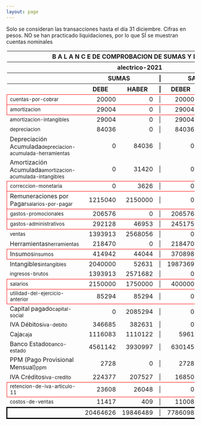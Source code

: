 ```yaml
--- 
layout: page
--- 
```

<script>

$('* div').each(function () {   
    var item = $(this).text();
    var num = Number(item).toLocaleString('en');

    if (Number(item) < 0) {
        num = num.replace('-', '');
        $(this).addClass('negMoney');
    } else {
        $(this).addClass('enMoney');
    }

    $(this).text(num);
});
</script>
 


Solo se consideran las transacciones hasta el día 31	diciembre.
Cifras en pesos.
NO se han practicado liquidaciones, por lo que SÍ se muestran cuentas nominales
<table rules='groups'>
<style> tfoot {  border: 3px solid black;  } </style> 
<thead><th colspan='7'> B A L A N C E  DE COMPROBACION DE SUMAS Y DE SALDOS </th> </thead>
<thead> <th colspan='7'> alectrico-2021</th></thead>
<thead> <th> </th> <th align='center' colspan= '2'>SUMAS</th> <th>|</th> <th align='center' colspan='2'>SALDOS</th> <th rowspan='2' > Errores </th> </thead>
<thead> <th></th>  <th align='center'>DEBE</th> <th align='center'>HABER</th> <th>|</th> <th align='center'>DEBER</th> <th align='center'>ACREEDOR</th> <th>A Corregir </th> </thead>
<tbody>
<tr style=' background: #fff; border: 1px solid red;'>
<td><small>cuentas-por-cobrar</small></td> <td align='right'>20000</td> <td align='right'>0</td> <td> | </td> <td align='right'> 20000</td> <td align='right'>0</td> </tr>
<tr style=' background: #fff; border: 1px solid red;'>
<td><small>amortizacion</small></td> <td align='right'>29004</td> <td align='right'>0</td> <td> | </td> <td align='right'> 29004</td> <td align='right'>0</td> </tr>
<tr>
<td><small>amortizacion-intangibles</small></td> <td align='right'>29004</td> <td align='right'>0</td> <td> | </td> <td align='right'> 29004</td> <td align='right'>0</td>
</tr>
<tr>
<td><small>depreciacion</small></td> <td align='right'>84036</td> <td align='right'>0</td> <td> | </td> <td align='right'> 84036</td> <td align='right'>0</td>
</tr>
<tr>
<td>Depreciación Acumulada<small>depreciacion-acumulada-herramientas</small></td> <td align='right'>0</td> <td align='right'>84036</td> <td> | </td> <td align='right'> 0</td> <td align='right'>84036</td>
</tr>
<tr>
<td>Amortización Acumulada<small>amortizacion-acumulada-intangibles</small></td> <td align='right'>0</td> <td align='right'>31420</td> <td> | </td> <td align='right'> 0</td> <td align='right'>31420</td>
</tr>
<tr style=' background: #fff; border: 1px solid red;'>
<td><small>correccion-monetaria</small></td> <td align='right'>0</td> <td align='right'>3626</td> <td> | </td> <td align='right'> 0</td> <td align='right'>3626</td> </tr>
<tr style=' background: #fff; border: 1px solid red;'>
<td>Remuneraciones por Pagar<small>salarios-por-pagar</small></td> <td align='right'>1215040</td> <td align='right'>2150000</td> <td> | </td> <td align='right'> 0</td> <td align='right'>934960</td> </tr>
<tr style=' background: #fff; border: 1px solid red;'>
<td><small>gastos-promocionales</small></td> <td align='right'>206576</td> <td align='right'>0</td> <td> | </td> <td align='right'> 206576</td> <td align='right'>0</td> </tr>
<tr style=' background: #fff; border: 1px solid red;'>
<td><small>gastos-administrativos</small></td> <td align='right'>292128</td> <td align='right'>46953</td> <td> | </td> <td align='right'> 245175</td> <td align='right'>0</td> </tr>
<tr>
<td><small>ventas</small></td> <td align='right'>1393913</td> <td align='right'>2568056</td> <td> | </td> <td align='right'> 0</td> <td align='right'>1174143</td>
</tr>
<tr>
<td>Herramientas<small>herramientas</small></td> <td align='right'>218470</td> <td align='right'>0</td> <td> | </td> <td align='right'> 218470</td> <td align='right'>0</td>
</tr>
<tr style=' background: #fff; border: 1px solid red;'>
<td>Insumos<small>insumos</small></td> <td align='right'>414942</td> <td align='right'>44044</td> <td> | </td> <td align='right'> 370898</td> <td align='right'>0</td> </tr>
<tr>
<td>Intangibles<small>intangibles</small> </td> <td align='right'>2040000</td> <td align='right'>52631</td> <td> | </td> <td align='right'> 1987369</td> <td align='right'>0</td> 
<td colspan='2' style=' background: #faa; border: 1px solid red;'>Subcuenta </td>
</tr>
<tr>
<td><small>ingresos-brutos</small></td> <td align='right'>1393913</td> <td align='right'>2571682</td> <td> | </td> <td align='right'> 0</td> <td align='right'>1177769</td>
</tr>
<tr style=' background: #fff; border: 1px solid red;'>
<td><small>salarios</small></td> <td align='right'>2150000</td> <td align='right'>1750000</td> <td> | </td> <td align='right'> 400000</td> <td align='right'>0</td> </tr>
<tr style=' background: #fff; border: 1px solid red;'>
<td><small>utilidad-del-ejercicio-anterior</small></td> <td align='right'>85294</td> <td align='right'>85294</td> <td> | </td> <td align='right'> 0</td> <td align='right'>0</td> </tr>
<tr>
<td>Capital pagado<small>capital-social</small></td> <td align='right'>0</td> <td align='right'>2085294</td> <td> | </td> <td align='right'> 0</td> <td align='right'>2085294</td>
</tr>
<tr>
<td>IVA Débitos<small>iva-debito</small></td> <td align='right'>346685</td> <td align='right'>382631</td> <td> | </td> <td align='right'> 0</td> <td align='right'>35946</td>
</tr>
<tr>
<td>Caja<small>caja</small></td> <td align='right'>1116083</td> <td align='right'>1110122</td> <td> | </td> <td align='right'> 5961</td> <td align='right'>0</td>
</tr>
<tr>
<td>Banco Estado<small>banco-estado</small></td> <td align='right'>4561142</td> <td align='right'>3930997</td> <td> | </td> <td align='right'> 630145</td> <td align='right'>0</td>
</tr>
<tr>
<td>PPM (Pago Provisional Mensual)<small>ppm</small></td> <td align='right'>2728</td> <td align='right'>0</td> <td> | </td> <td align='right'> 2728</td> <td align='right'>0</td>
</tr>
<tr>
<td>IVA Créditos<small>iva-credito</small></td> <td align='right'>224377</td> <td align='right'>207527</td> <td> | </td> <td align='right'> 16850</td> <td align='right'>0</td>
</tr>
<tr style=' background: #fff; border: 1px solid red;'>
<td><small>retencion-de-iva-articulo-11</small></td> <td align='right'>23608</td> <td align='right'>26048</td> <td> | </td> <td align='right'> 0</td> <td align='right'>2440</td> </tr>
<tr>
<td><small>costos-de-ventas</small></td> <td align='right'>11417</td> <td align='right'>409</td> <td> | </td> <td align='right'> 11008</td> <td align='right'>0</td>
</tr>
</tbody>
<tfoot>
<tr> <td></td> <td align='right'> <div>20464626</div></td> <td align='right'> <div>19846489</div></td><td> | </td> <td align='right'> <div>7786098</div></td> <td align='right'> <div>7167961</div></td> </tr>
</tfoot>
</table>
